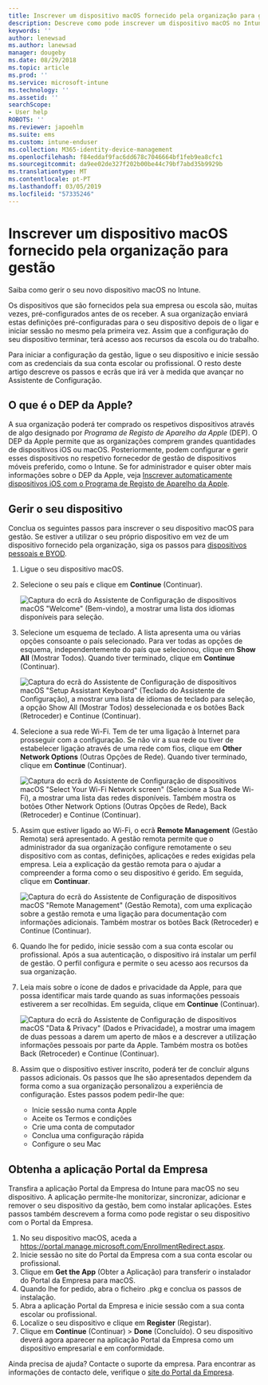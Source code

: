 ```yaml
---
title: Inscrever um dispositivo macOS fornecido pela organização para gestão | Microsoft Docs
description: Descreve como pode inscrever um dispositivo macOS no Intune que foi adquirido e fornecido pela sua organização.
keywords: ''
author: lenewsad
ms.author: lanewsad
manager: dougeby
ms.date: 08/29/2018
ms.topic: article
ms.prod: ''
ms.service: microsoft-intune
ms.technology: ''
ms.assetid: ''
searchScope:
- User help
ROBOTS: ''
ms.reviewer: japoehlm
ms.suite: ems
ms.custom: intune-enduser
ms.collection: M365-identity-device-management
ms.openlocfilehash: f84eddaf9fac6dd678c7046664bf1feb9ea8cfc1
ms.sourcegitcommit: da9ee02de327f202b00be44c79bf7abd35b9929b
ms.translationtype: MT
ms.contentlocale: pt-PT
ms.lasthandoff: 03/05/2019
ms.locfileid: "57335246"
---
```

# <a name="enroll-your-organization-provided-macos-device-in-management"></a>Inscrever um dispositivo macOS fornecido pela organização para gestão

Saiba como gerir o seu novo dispositivo macOS no Intune.  

Os dispositivos que são fornecidos pela sua empresa ou escola são, muitas vezes, pré-configurados antes de os receber. A sua organização enviará estas definições pré-configuradas para o seu dispositivo depois de o ligar e iniciar sessão no mesmo pela primeira vez. Assim que a configuração do seu dispositivo terminar, terá acesso aos recursos da escola ou do trabalho. 

Para iniciar a configuração da gestão, ligue o seu dispositivo e inicie sessão com as credenciais da sua conta escolar ou profissional. O resto deste artigo descreve os passos e ecrãs que irá ver à medida que avançar no Assistente de Configuração.   

## <a name="what-is-apple-dep"></a>O que é o DEP da Apple?
A sua organização poderá ter comprado os respetivos dispositivos através de algo designado por *Programa de Registo de Aparelho da Apple* (DEP). O DEP da Apple permite que as organizações comprem grandes quantidades de dispositivos iOS ou macOS. Posteriormente, podem configurar e gerir esses dispositivos no respetivo fornecedor de gestão de dispositivos móveis preferido, como o Intune. Se for administrador e quiser obter mais informações sobre o DEP da Apple, veja [Inscrever automaticamente dispositivos iOS com o Programa de Registo de Aparelho da Apple](https://docs.microsoft.com/intune/device-enrollment-program-enroll-macos).  

## <a name="get-your-device-managed"></a>Gerir o seu dispositivo 
Conclua os seguintes passos para inscrever o seu dispositivo macOS para gestão. Se estiver a utilizar o seu próprio dispositivo em vez de um dispositivo fornecido pela organização, siga os passos para [dispositivos pessoais e BYOD](enroll-your-device-in-intune-macos-cp.md).  

1. Ligue o seu dispositivo macOS. 
2. Selecione o seu país e clique em **Continue** (Continuar).  

   ![Captura do ecrã do Assistente de Configuração de dispositivos macOS "Welcome" (Bem-vindo), a mostrar uma lista dos idiomas disponíveis para seleção.](./media/macos-dep-welcome-1808.png)   
3. Selecione um esquema de teclado. A lista apresenta uma ou várias opções consoante o país selecionado. Para ver todas as opções de esquema, independentemente do país que selecionou, clique em **Show All** (Mostrar Todos). Quando tiver terminado, clique em **Continue** (Continuar).  

   ![Captura do ecrã do Assistente de Configuração de dispositivos macOS "Setup Assistant Keyboard" (Teclado do Assistente de Configuração), a mostrar uma lista de idiomas de teclado para seleção, a opção Show All (Mostrar Todos) desselecionada e os botões Back (Retroceder) e Continue (Continuar).](./media/macos-dep-keyboard-1808.png)  
4. Selecione a sua rede Wi-Fi. Tem de ter uma ligação à Internet para prosseguir com a configuração. Se não vir a sua rede ou tiver de estabelecer ligação através de uma rede com fios, clique em **Other Network Options** (Outras Opções de Rede). Quando tiver terminado, clique em **Continue** (Continuar).  

   ![Captura do ecrã do Assistente de Configuração de dispositivos macOS "Select Your Wi-Fi Network screen" (Selecione a Sua Rede Wi-Fi), a mostrar uma lista das redes disponíveis. Também mostra os botões Other Network Options (Outras Opções de Rede), Back (Retroceder) e Continue (Continuar).](./media/macos-dep-wifi-1808.png)  
5. Assim que estiver ligado ao Wi-Fi, o ecrã **Remote Management** (Gestão Remota) será apresentado. A gestão remota permite que o administrador da sua organização configure remotamente o seu dispositivo com as contas, definições, aplicações e redes exigidas pela empresa. Leia a explicação da gestão remota para o ajudar a compreender a forma como o seu dispositivo é gerido. Em seguida, clique em **Continuar**.  

   ![Captura do ecrã do Assistente de Configuração de dispositivos macOS "Remote Management" (Gestão Remota), com uma explicação sobre a gestão remota e uma ligação para documentação com informações adicionais. Também mostrar os botões Back (Retroceder) e Continue (Continuar).](./media/macos-dep-remote-management-1-1808.png)  
6. Quando lhe for pedido, inicie sessão com a sua conta escolar ou profissional. Após a sua autenticação, o dispositivo irá instalar um perfil de gestão. O perfil configura e permite o seu acesso aos recursos da sua organização.  
7. Leia mais sobre o ícone de dados e privacidade da Apple, para que possa identificar mais tarde quando as suas informações pessoais estiverem a ser recolhidas. Em seguida, clique em **Continue** (Continuar).  

   ![Captura do ecrã do Assistente de Configuração de dispositivos macOS "Data & Privacy" (Dados e Privacidade), a mostrar uma imagem de duas pessoas a darem um aperto de mãos e a descrever a utilização informações pessoais por parte da Apple. Também mostra os botões Back (Retroceder) e Continue (Continuar).](./media/macos-dep-apple-data-privacy-1808.png)  
8. Assim que o dispositivo estiver inscrito, poderá ter de concluir alguns passos adicionais. Os passos que lhe são apresentados dependem da forma como a sua organização personalizou a experiência de configuração. Estes passos podem pedir-lhe que:
    * Inicie sessão numa conta Apple
    * Aceite os Termos e condições
    * Crie uma conta de computador
    * Conclua uma configuração rápida
    * Configure o seu Mac  
## <a name="get-the-company-portal-app"></a>Obtenha a aplicação Portal da Empresa      
Transfira a aplicação Portal da Empresa do Intune para macOS no seu dispositivo. A aplicação permite-lhe monitorizar, sincronizar, adicionar e remover o seu dispositivo da gestão, bem como instalar aplicações. Estes passos também descrevem a forma como pode registar o seu dispositivo com o Portal da Empresa.  
1. No seu dispositivo macOS, aceda a https://portal.manage.microsoft.com/EnrollmentRedirect.aspx.
2. Inicie sessão no site do Portal da Empresa com a sua conta escolar ou profissional. 
3. Clique em **Get the App** (Obter a Aplicação) para transferir o instalador do Portal da Empresa para macOS.
4. Quando lhe for pedido, abra o ficheiro .pkg e conclua os passos de instalação.
4. Abra a aplicação Portal da Empresa e inicie sessão com a sua conta escolar ou profissional.
5. Localize o seu dispositivo e clique em **Register** (Registar).
6. Clique em **Continue** (Continuar) > **Done** (Concluído). O seu dispositivo deverá agora aparecer na aplicação Portal da Empresa como um dispositivo empresarial e em conformidade.

Ainda precisa de ajuda? Contacte o suporte da empresa. Para encontrar as informações de contacto dele, verifique o [site do Portal da Empresa](https://go.microsoft.com/fwlink/?linkid=2010980).
